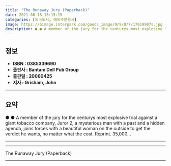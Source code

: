 ```yaml
---
title: "The Runaway Jury (Paperback)"
date: 2021-08-18 15:15:15
categories: [외국도서, 해외주문원서]
image: https://bimage.interpark.com/goods_image/9/9/0/7/17619907s.jpg
description: ● ● A member of the jury for the centurys most explosive trial against a giant tobacco company, Juror 2, a mysterious man with a past and a hidden agenda, joi
---
```


## **정보**

- **ISBN : 0385339690**
- **출판사 : Bantam Dell Pub Group**
- **출판일 : 20060425**
- **저자 : Grisham, John**

------



## **요약**

●  ●  A member of the jury for the centurys most explosive trial against a giant tobacco company, Juror 2, a mysterious man with a past and a hidden agenda, joins forces with a beautiful woman on the outside to get the verdict he wants, no matter what the cost. Reprint. 35,000... 

------



------


The Runaway Jury (Paperback) 

------


